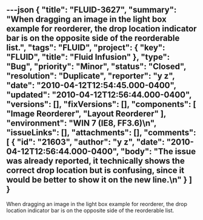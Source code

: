 ---json
{
  "title": "FLUID-3627",
  "summary": "When dragging an image in the light box example for reorderer, the drop location indicator bar is on the opposite side of the reorderable list.",
  "tags": "FLUID",
  "project": {
    "key": "FLUID",
    "title": "Fluid Infusion"
  },
  "type": "Bug",
  "priority": "Minor",
  "status": "Closed",
  "resolution": "Duplicate",
  "reporter": "y z",
  "date": "2010-04-12T12:54:45.000-0400",
  "updated": "2010-04-12T12:56:44.000-0400",
  "versions": [],
  "fixVersions": [],
  "components": [
    "Image Reorderer",
    "Layout Reorderer"
  ],
  "environment": "WIN 7 (IE8, FF3.6)\n",
  "issueLinks": [],
  "attachments": [],
  "comments": [
    {
      "id": "21603",
      "author": "y z",
      "date": "2010-04-12T12:56:44.000-0400",
      "body": "The issue was already reported, it technically shows the correct drop location but is confusing, since it would be better to show it on the new line.\n"
    }
  ]
}
---
When dragging an image in the light box example for reorderer, the drop location indicator bar is on the opposite side of the reorderable list.

        